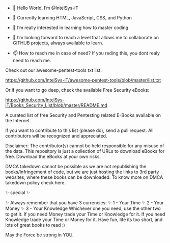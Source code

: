 - 👋 Hello World, I’m @IntelSys-iT
- 🌱 Currently learning HTML, JavaScript, CSS, and Python
- 👀 I’m really interested in learning how to master coding
- 💞️ I’m looking forward to reach a level that allows me to collaborate on GiTHUB projects, always available to learn.

- 📫 How to reach me in case of need? If you reding this, you dont realy need to reach me.

Check out our awesome-pentest-tools txt list:

https://github.com/IntelSys-iT/awesome-pentest-tools/blob/master/list.txt

Or if you want to go deep, check the available Free Security eBooks:

https://github.com/IntelSys-iT/Books_Security_List/blob/master/README.md

A curated list of free Security and Pentesting related E-Books available on the Internet.

If you want to contribute to this list (please do), send a pull request. All contributors will be recognized and appreciated.

Disclaimer: The contributor(s) cannot be held responsible for any misuse of the data. This repository is just a collection of URLs to download eBooks for free. 
Download the eBooks at your own risks.

DMCA takedown cannot be possible as we are not republishing the books/infringement of code, but we are just hosting the links to 3rd party websites, where these books can be downloaded. To know more on DMCA takedown policy check here.

✨ special ✨ 

✨ Always remember that you have 3 currencies:
✨ 1 - Your Time
✨ 2 - Your Money
✨ 3 - Your Knowledge
Whichever one you need, use the other two to get it. If you need Money trade your Time or Knowledge for it. If you need Knowledge trade your Time or Money for it. 
Have fun, life its too short, and lots of great books to read :) 

<!--- IntelSys-iT/IntelSys-iT is a ✨ special ✨ repository because its `README.md` (this file) appears on your GitHub profile.
You can click the Preview link to take a look at your changes ---> May the Force be strong in YOU.
